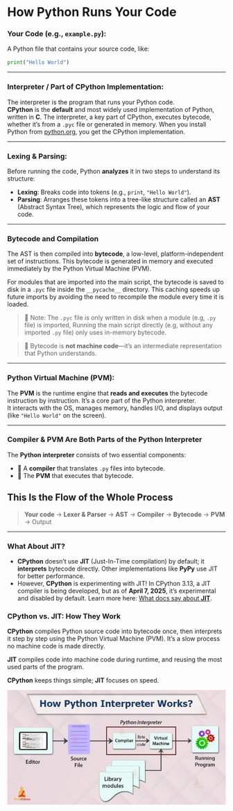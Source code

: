 
# How Python Runs Your Code

### Your Code (e.g., `example.py`):  
A Python file that contains your source code, like:  
```python
print("Hello World")
```

---

### Interpreter / Part of CPython Implementation:  
The interpreter is the program that runs your Python code.  
**CPython** is the **default** and most widely used implementation of Python, written in **C**. The interpreter, a key part of CPython, executes bytecode, whether it’s from a `.pyc` file or generated in memory. When you install Python from [python.org](https://python.org), you get the CPython implementation.

---

### Lexing & Parsing:  
Before running the code, Python **analyzes** it in two steps to understand its structure:  
- **Lexing**: Breaks code into tokens (e.g., `print`, `"Hello World"`).  
- **Parsing**: Arranges these tokens into a tree-like structure called an **AST** (Abstract Syntax Tree), which represents the logic and flow of your code.

---
### Bytecode and Compilation

 The AST is then compiled into **bytecode**, a low-level, platform-independent set of instructions. This bytecode is generated in memory and executed immediately by the Python Virtual Machine (PVM).

For modules that are imported into the main script, the bytecode is saved to disk in a `.pyc` file inside the `__pycache__` directory. This caching speeds up future imports by avoiding the need to recompile the module every time it is loaded.

> 🔹 Note: The `.pyc` file is only written in disk when a module (e.g, `.py` file) is imported, Running the main script directly (e.g, without any imported `.py` file) only uses in-memory bytecode.

> 🔹 Bytecode is **not machine code**—it’s an intermediate representation that Python understands.

---

### Python Virtual Machine (PVM):  
The **PVM** is the runtime engine that **reads and executes** the bytecode instruction by instruction. It’s a core part of the Python interpreter.  
It interacts with the OS, manages memory, handles I/O, and displays output (like `"Hello World"` on the screen).

---

### Compiler & PVM Are Both Parts of the Python Interpreter  
The **Python interpreter** consists of two essential components:  
- 🔸 A **compiler** that translates `.py` files into bytecode.  
- 🔸 The **PVM** that executes that bytecode.

## This Is the Flow of the Whole Process
> **Your code** → **Lexer & Parser** → **AST** → **Compiler** → **Bytecode** → **PVM** → Output  

---

### What About JIT?  
- **CPython** doesn’t use **JIT** (Just-In-Time compilation) by default; it **interprets** bytecode directly. Other implementations like **PyPy** use JIT for better performance.  
- However, **CPython** is experimenting with JIT! In CPython 3.13, a JIT compiler is being developed, but as of **April 7, 2025**, it’s experimental and disabled by default. Learn more here: [What docs say about **JIT**](https://docs.python.org/3/whatsnew/3.13.html#an-experimental-just-in-time-jit-compiler).

### CPython vs. JIT: How They Work
**CPython** compiles Python source code into bytecode once, then interprets it step by step using the Python Virtual Machine (PVM). It’s a slow process no machine code is made directly.

**JIT** compiles code into machine code during runtime, and reusing the most used parts of the program. 

**CPython** keeps things simple; **JIT** focuses on speed.

![Diagram](diagram.jpeg)
